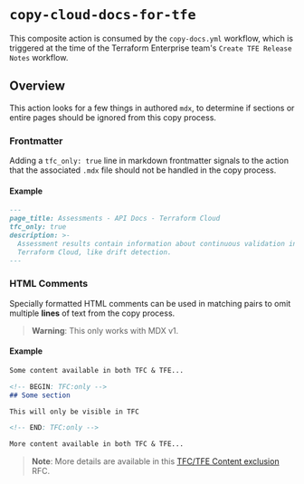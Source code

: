 # `copy-cloud-docs-for-tfe`

This composite action is consumed by the `copy-docs.yml` workflow, which is triggered
at the time of the Terraform Enterprise team's `Create TFE Release Notes` workflow.

## Overview

This action looks for a few things in authored `mdx`, to determine
if sections or entire pages should be ignored from this copy process.

### Frontmatter

Adding a `tfc_only: true` line in markdown frontmatter signals to
the action that the associated `.mdx` file should not be handled in the copy process.

#### Example

```markdown
---
page_title: Assessments - API Docs - Terraform Cloud
tfc_only: true
description: >-
  Assessment results contain information about continuous validation in
  Terraform Cloud, like drift detection.
---
```

### HTML Comments

Specially formatted HTML comments can be used in matching pairs
to omit multiple **lines** of text from the copy process.

> **Warning**: This only works with MDX v1.

#### Example

```markdown
Some content available in both TFC & TFE...

<!-- BEGIN: TFC:only -->
## Some section

This will only be visible in TFC

<!-- END: TFC:only -->

More content available in both TFC & TFE...
```

> **Note**: More details are available in this [TFC/TFE Content exclusion][rfc] RFC.

[rfc]: https://docs.google.com/document/d/1DPJU6_7AdGIJVlwJUWBlRqREmYon2IgYf_DrtKjhkcE/edit
